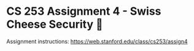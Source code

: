 # CS 253 Assignment 4 - Swiss Cheese Security 🧀

Assignment instructions: https://web.stanford.edu/class/cs253/assign4
